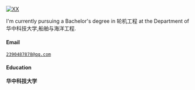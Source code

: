 [![XX](https://img.shields.io/badge/XX-github-blue?logo=github)](https://github.com/XX)

I'm currently pursuing a Bachelor's degree in  轮机工程 at the Department of 华中科技大学,船舶与海洋工程.

#### Email  
<code>2390487878@qq.com</code>  

#### Education  
**华中科技大学**

